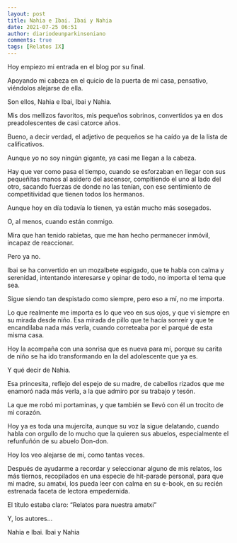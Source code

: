```yaml
---
layout: post
title: Nahia e Ibai. Ibai y Nahia
date: 2021-07-25 06:51
author: diariodeunparkinsoniano
comments: true
tags: [Relatos IX]
---
```


Hoy empiezo mi entrada en el blog por su final.

Apoyando mi cabeza en el quicio de la puerta de mi casa, pensativo, viéndolos alejarse de ella.

Son ellos, Nahia e Ibai, Ibai y Nahia.

Mis dos mellizos favoritos, mis pequeños sobrinos, convertidos ya en dos preadolescentes de casi catorce años.

Bueno, a decir verdad, el adjetivo de pequeños se ha caído ya de la lista de calificativos.

Aunque yo no soy ningún gigante, ya casi me llegan a la cabeza.

Hay que ver como pasa el tiempo, cuando se esforzaban en llegar con sus pequeñitas manos al asidero del ascensor, compitiendo el uno al lado del otro, sacando fuerzas de donde no las tenían, con ese sentimiento de competitividad que tienen todos los hermanos.

Aunque hoy en día todavía lo tienen, ya están mucho más sosegados.

O, al menos, cuando están conmigo.

Mira que han tenido rabietas, que me han hecho permanecer inmóvil, incapaz de reaccionar.

Pero ya no.

Ibai se ha convertido en un mozalbete espigado, que te habla con calma y serenidad, intentando interesarse y opinar de todo, no importa el tema que sea.

Sigue siendo tan despistado como siempre, pero eso a mí, no me importa.

Lo que realmente me importa es lo que veo en sus ojos, y que vi siempre en su mirada desde niño. Esa mirada de pillo que te hacía sonreír y que te encandilaba nada más verla, cuando correteaba por el parqué de esta misma casa.

Hoy la acompaña con una sonrisa que es nueva para mí, porque su carita de niño se ha ido transformando en la del adolescente que ya es.

Y qué decir de Nahia.

Esa princesita, reflejo del espejo de su madre, de cabellos rizados que me enamoró nada más verla, a la que admiro por su trabajo y tesón.

La que me robó mi portaminas, y que también se llevó con él un trocito de mi corazón.

Hoy ya es toda una mujercita, aunque su voz la sigue delatando, cuando habla con orgullo de lo mucho que la quieren sus abuelos, especialmente el refunfuñón de su abuelo Don-don.

Hoy los veo alejarse de mí, como tantas veces.

Después de ayudarme a recordar y seleccionar alguno de mis relatos, los más tiernos, recopilados en una especie de hit-parade personal, para que mi madre, su amatxi, los pueda leer con calma en su e-book, en su recién estrenada faceta de lectora empedernida.

El título estaba claro: “Relatos para nuestra amatxi”

Y, los autores…

 Nahia e Ibai. Ibai y Nahia

